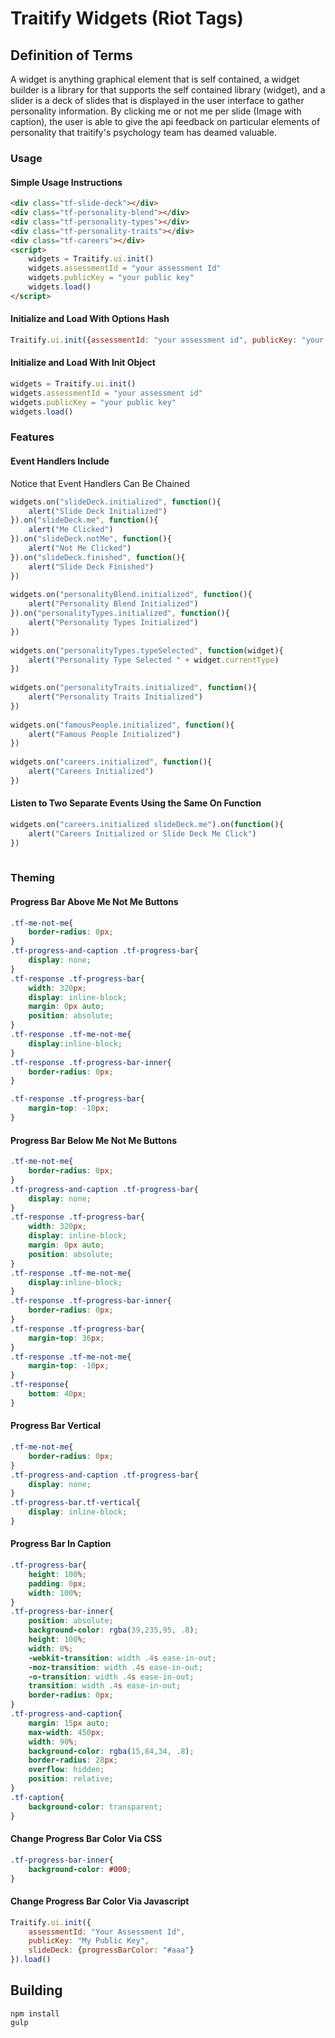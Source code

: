 # Traitify Widgets (Riot Tags)
## Definition of Terms
A widget is anything graphical element that is self contained, a widget builder is a library for that supports the self contained library (widget), and a slider is a deck of slides that is displayed in the user interface to gather personality information. By clicking me or not me per slide (Image with caption), the user is able to give the api feedback on particular elements of personality that traitify's psychology team has deamed valuable.

### Usage
#### Simple Usage Instructions 
```html
<div class="tf-slide-deck"></div>
<div class="tf-personality-blend"></div>
<div class="tf-personality-types"></div>
<div class="tf-personality-traits"></div>
<div class="tf-careers"></div>
<script>
    widgets = Traitify.ui.init()
    widgets.assessmentId = "your assessment Id"
    widgets.publicKey = "your public key"
    widgets.load()
</script>
```

#### Initialize and Load With Options Hash
```javascript
Traitify.ui.init({assessmentId: "your assessment id", publicKey: "your public key"}).load()
```
#### Initialize and Load With Init Object 
```javascript
widgets = Traitify.ui.init()
widgets.assessmentId = "your assessment id"
widgets.publicKey = "your public key"
widgets.load()
```

### Features

#### Event Handlers Include
Notice that Event Handlers Can Be Chained
```javascript
widgets.on("slideDeck.initialized", function(){
    alert("Slide Deck Initialized")
}).on("slideDeck.me", function(){
    alert("Me Clicked")
}).on("slideDeck.notMe", function(){
    alert("Not Me Clicked")
}).on("slideDeck.finished", function(){
    alert("Slide Deck Finished")
})
    
widgets.on("personalityBlend.initialized", function(){
    alert("Personality Blend Initialized")
}).on("personalityTypes.initialized", function(){
    alert("Personality Types Initialized")
})
	
widgets.on("personalityTypes.typeSelected", function(widget){
    alert("Personality Type Selected " + widget.currentType)
})
	
widgets.on("personalityTraits.initialized", function(){
    alert("Personality Traits Initialized")
})
	
widgets.on("famousPeople.initialized", function(){
    alert("Famous People Initialized")
})
	
widgets.on("careers.initialized", function(){
    alert("Careers Initialized")
})
```
#### Listen to Two Separate Events Using the Same On Function 
```javascript
widgets.on("careers.initialized slideDeck.me").on(function(){
    alert("Careers Initialized or Slide Deck Me Click")
})
    
```
### Theming
#### Progress Bar Above Me Not Me Buttons
```css
.tf-me-not-me{
	border-radius: 0px;
}
.tf-progress-and-caption .tf-progress-bar{
	display: none;
}
.tf-response .tf-progress-bar{
	width: 320px;
	display: inline-block;
	margin: 0px auto;
	position: absolute;
}
.tf-response .tf-me-not-me{
	display:inline-block;
}
.tf-response .tf-progress-bar-inner{
	border-radius: 0px;
}

.tf-response .tf-progress-bar{
	margin-top: -10px;
}
```
#### Progress Bar Below Me Not Me Buttons
```css
.tf-me-not-me{
	border-radius: 0px;
}
.tf-progress-and-caption .tf-progress-bar{
	display: none;
}
.tf-response .tf-progress-bar{
	width: 320px;
	display: inline-block;
	margin: 0px auto;
	position: absolute;
}
.tf-response .tf-me-not-me{
	display:inline-block;
}
.tf-response .tf-progress-bar-inner{
	border-radius: 0px;
}
.tf-response .tf-progress-bar{
	margin-top: 36px;
}
.tf-response .tf-me-not-me{
	margin-top: -10px;
}
.tf-response{
	bottom: 40px;
}
```
#### Progress Bar Vertical
```css
.tf-me-not-me{
	border-radius: 0px;
}
.tf-progress-and-caption .tf-progress-bar{
	display: none;
}
.tf-progress-bar.tf-vertical{
	display: inline-block;
}
```
#### Progress Bar In Caption
```css
.tf-progress-bar{
	height: 100%;
	padding: 0px;
	width: 100%;
}
.tf-progress-bar-inner{
	position: absolute;
	background-color: rgba(39,235,95, .8);
	height: 100%;
	width: 0%;
	-webkit-transition: width .4s ease-in-out;
	-moz-transition: width .4s ease-in-out;
	-o-transition: width .4s ease-in-out;
	transition: width .4s ease-in-out;
	border-radius: 0px;
}
.tf-progress-and-caption{
	margin: 15px auto;
	max-width: 450px;
	width: 90%;
	background-color: rgba(15,84,34, .8);
	border-radius: 28px;
	overflow: hidden;
	position: relative;
}
.tf-caption{
	background-color: transparent;
}
```
#### Change Progress Bar Color Via CSS
```css
.tf-progress-bar-inner{
	background-color: #000;
}
```
#### Change Progress Bar Color Via Javascript
```javascript
Traitify.ui.init({
	assessmentId: "Your Assessment Id",
	publicKey: "My Public Key",
    slideDeck: {progressBarColor: "#aaa"}
}).load()
```

## Building
    npm install
    gulp
